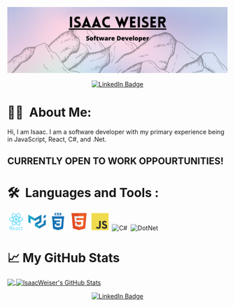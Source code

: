 ![Profile-readme-banner](https://github.com/IsaacWeiser/IsaacWeiser/blob/main/github-readme-banner.png?raw=true)
<p align="center" width="100%">
<a href="https://www.linkedin.com/in/isaac-weiser"><img src="https://img.shields.io/badge/LinkedIn-blue?style=for-the-badge&logo=linkedin&logoColor=white" alt="LinkedIn Badge"></a>
</p>


# 👨‍💻 &nbsp;About Me:

Hi, I am Isaac.
I am a software developer with my primary experience being in JavaScript, React, C#, and .Net.


CURRENTLY OPEN TO WORK OPPOURTUNITIES!
--

# 🛠 &nbsp;Languages and Tools :

<p>
<img src="https://github.com/devicons/devicon/blob/master/icons/react/react-original-wordmark.svg" title="React" alt="React" width="40" height="40"/>&nbsp;
<img src="https://github.com/devicons/devicon/blob/master/icons/materialui/materialui-original.svg" title="Material UI" alt="Material UI" width="40" height="40"/>&nbsp;
<img src="https://github.com/devicons/devicon/blob/master/icons/css3/css3-plain-wordmark.svg"  title="CSS3" alt="CSS" width="40" height="40"/>&nbsp;
<img src="https://github.com/devicons/devicon/blob/master/icons/html5/html5-original.svg" title="HTML5" alt="HTML" width="40" height="40"/>&nbsp;
<img src="https://github.com/devicons/devicon/blob/master/icons/javascript/javascript-original.svg" title="JavaScript" alt="JavaScript" width="40" height="40"/>&nbsp;
<img src="https://cdn.jsdelivr.net/gh/devicons/devicon/icons/csharp/csharp-original.svg" title="C#" alt="C#" width="40" height="40"/>&nbsp;
<img src="https://cdn.jsdelivr.net/gh/devicons/devicon/icons/dot-net/dot-net-original-wordmark.svg" title=".NET" alt="DotNet" width="40" height="40" />&nbsp;
</p>


# &#x1f4c8; My GitHub Stats

<a href="https://github.com/IsaacWeiser/IsaacWeiser">
  <img align="center" src="https://github-readme-stats.vercel.app/api/top-langs/?username=IsaacWeiser&hide=tsql,html&title_color=000000&text_color=000000" />
</a>

<a href="https://github.com/IsaacWeiser/IsaacWeiser">
  <img align="center" src="https://github-readme-stats.vercel.app/api?username=IsaacWeiser&show_icons=true&line_height=27&count_private=true&title_color=000000&text_color=000000&icon_color=FAC051" alt="IsaacWeiser's GitHub Stats" />
</a>


<p align="center" width="100%">
<a href="https://www.linkedin.com/in/isaac-weiser"><img src="https://img.shields.io/badge/LinkedIn-blue?style=for-the-badge&logo=linkedin&logoColor=white" alt="LinkedIn Badge"></a>
</p>

